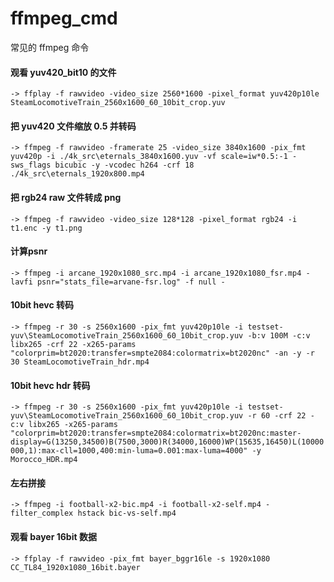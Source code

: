 # ffmpeg_cmd
常见的 ffmpeg 命令

#### 观看 yuv420_bit10 的文件
`
-> ffplay -f rawvideo -video_size 2560*1600 -pixel_format yuv420p10le SteamLocomotiveTrain_2560x1600_60_10bit_crop.yuv
`
#### 把 yuv420 文件缩放 0.5 并转码
`
-> ffmpeg -f rawvideo -framerate 25 -video_size 3840x1600 -pix_fmt yuv420p -i ./4k_src\eternals_3840x1600.yuv -vf scale=iw*0.5:-1 -sws_flags bicubic -y -vcodec h264 -crf 18 ./4k_src\eternals_1920x800.mp4
`
#### 把 rgb24 raw 文件转成 png
`
-> ffmpeg -f rawvideo -video_size 128*128 -pixel_format rgb24 -i t1.enc -y t1.png
`

#### 计算psnr
`
-> ffmpeg -i arcane_1920x1080_src.mp4 -i arcane_1920x1080_fsr.mp4 -lavfi psnr="stats_file=arvane-fsr.log" -f null -
`

#### 10bit hevc 转码
`
-> ffmpeg -r 30 -s 2560x1600 -pix_fmt yuv420p10le -i testset-yuv\SteamLocomotiveTrain_2560x1600_60_10bit_crop.yuv -b:v 100M -c:v libx265 -crf 22 -x265-params "colorprim=bt2020:transfer=smpte2084:colormatrix=bt2020nc" -an -y -r 30 SteamLocomotiveTrain_hdr.mp4
`

#### 10bit hevc hdr 转码
`
-> ffmpeg -r 30 -s 2560x1600 -pix_fmt yuv420p10le -i testset-yuv\SteamLocomotiveTrain_2560x1600_60_10bit_crop.yuv -r 60 -crf 22 -c:v libx265 -x265-params "colorprim=bt2020:transfer=smpte2084:colormatrix=bt2020nc:master-display=G(13250,34500)B(7500,3000)R(34000,16000)WP(15635,16450)L(10000000,1):max-cll=1000,400:min-luma=0.001:max-luma=4000" -y Morocco_HDR.mp4
`

#### 左右拼接
`
-> ffmpeg -i football-x2-bic.mp4 -i football-x2-self.mp4 -filter_complex hstack bic-vs-self.mp4
`

#### 观看 bayer 16bit 数据
`
-> ffplay -f rawvideo -pix_fmt bayer_bggr16le -s 1920x1080 CC_TL84_1920x1080_16bit.bayer
`
